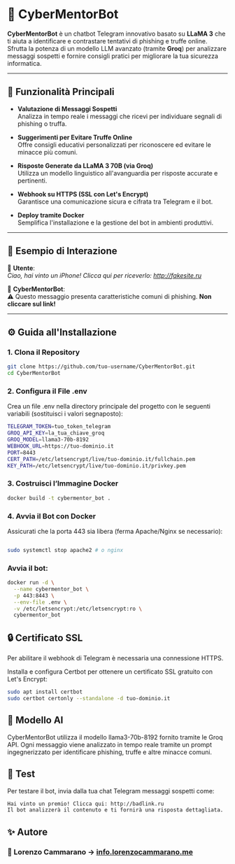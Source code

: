 # 🤖 CyberMentorBot

**CyberMentorBot** è un chatbot Telegram innovativo basato su **LLaMA 3** che ti aiuta a identificare e contrastare tentativi di phishing e truffe online.  
Sfrutta la potenza di un modello LLM avanzato (tramite **Groq**) per analizzare messaggi sospetti e fornire consigli pratici per migliorare la tua sicurezza informatica.

---

## 🚀 Funzionalità Principali

- **Valutazione di Messaggi Sospetti**  
  Analizza in tempo reale i messaggi che ricevi per individuare segnali di phishing o truffa.

- **Suggerimenti per Evitare Truffe Online**  
  Offre consigli educativi personalizzati per riconoscere ed evitare le minacce più comuni.

- **Risposte Generate da LLaMA 3 70B (via Groq)**  
  Utilizza un modello linguistico all'avanguardia per risposte accurate e pertinenti.

- **Webhook su HTTPS (SSL con Let's Encrypt)**  
  Garantisce una comunicazione sicura e cifrata tra Telegram e il bot.

- **Deploy tramite Docker**  
  Semplifica l'installazione e la gestione del bot in ambienti produttivi.

---

## 📸 Esempio di Interazione

👤 **Utente**:  
*Ciao, hai vinto un iPhone! Clicca qui per riceverlo: http://fakesite.ru*

🤖 **CyberMentorBot**:  
⚠️ Questo messaggio presenta caratteristiche comuni di phishing. **Non cliccare sul link!**

---

## ⚙️ Guida all'Installazione

### 1. Clona il Repository

```bash
git clone https://github.com/tuo-username/CyberMentorBot.git
cd CyberMentorBot
```

### 2. Configura il File .env
Crea un file .env nella directory principale del progetto con le seguenti variabili (sostituisci i valori segnaposto):

```bash
TELEGRAM_TOKEN=tuo_token_telegram
GROQ_API_KEY=la_tua_chiave_groq
GROQ_MODEL=llama3-70b-8192
WEBHOOK_URL=https://tuo-dominio.it
PORT=8443
CERT_PATH=/etc/letsencrypt/live/tuo-dominio.it/fullchain.pem
KEY_PATH=/etc/letsencrypt/live/tuo-dominio.it/privkey.pem
```

### 3. Costruisci l’Immagine Docker

```bash
docker build -t cybermentor_bot .
```

### 4. Avvia il Bot con Docker
Assicurati che la porta 443 sia libera (ferma Apache/Nginx se necessario):

```bash

sudo systemctl stop apache2 # o nginx
```
### Avvia il bot:

```bash
docker run -d \
  --name cybermentor_bot \
  -p 443:8443 \
  --env-file .env \
  -v /etc/letsencrypt:/etc/letsencrypt:ro \
  cybermentor_bot
```
## 🔒 Certificato SSL
Per abilitare il webhook di Telegram è necessaria una connessione HTTPS.

Installa e configura Certbot per ottenere un certificato SSL gratuito con Let's Encrypt:

```bash
sudo apt install certbot
sudo certbot certonly --standalone -d tuo-dominio.it
```

## 🧠 Modello AI
CyberMentorBot utilizza il modello llama3-70b-8192 fornito tramite le Groq API.
Ogni messaggio viene analizzato in tempo reale tramite un prompt ingegnerizzato per identificare phishing, truffe e altre minacce comuni.

## 🧪 Test
Per testare il bot, invia dalla tua chat Telegram messaggi sospetti come:

```bash
Hai vinto un premio! Clicca qui: http://badlink.ru
Il bot analizzerà il contenuto e ti fornirà una risposta dettagliata.
```

## ✨ Autore
### 🔗 Lorenzo Cammarano → [info.lorenzocammarano.me](https://info.lorenzocammarano.me)
